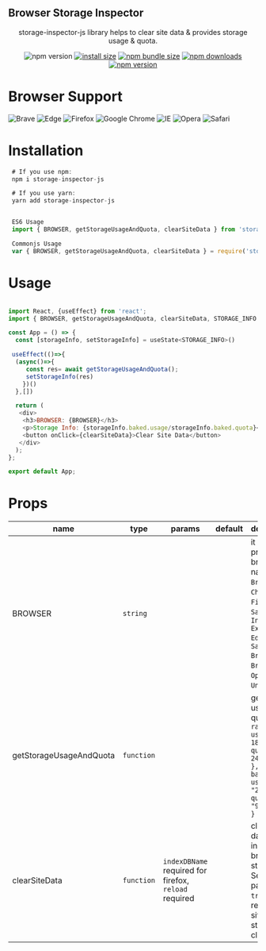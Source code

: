 ## Browser Storage Inspector

<p align="center">storage-inspector-js library helps to clear site data & provides storage usage & quota.</p>

<div align="center">

![npm version](https://img.shields.io/npm/v/storage-inspector-js.svg?style=flat-square)
[![install size](https://img.shields.io/badge/dynamic/json?url=https://packagephobia.com/v2/api.json?p=storage-inspector-js&query=$.install.pretty&label=install%20size&style=flat-square)](https://packagephobia.now.sh/result?p=storage-inspector-js)
[![npm bundle size](https://img.shields.io/bundlephobia/minzip/axios?style=flat-square)](https://bundlephobia.com/package/axios@latest)
[![npm downloads](https://img.shields.io/npm/dm/storage-inspector-js.svg?style=flat-square)](https://npm-stat.com/charts.html?package=storage-inspector-js) [![npm version](https://badge.fury.io/js/storage-inspector-js.svg)](https://badge.fury.io/js/storage-inspector-js)

</div>

# Browser Support

![Brave](https://img.shields.io/badge/Brave-FB542B?style=for-the-badge&logo=Brave&logoColor=white) ![Edge](https://img.shields.io/badge/Edge-0078D7?style=for-the-badge&logo=Microsoft-edge&logoColor=white) ![Firefox](https://img.shields.io/badge/Firefox-FF7139?style=for-the-badge&logo=Firefox-Browser&logoColor=white) ![Google Chrome](https://img.shields.io/badge/Google%20Chrome-4285F4?style=for-the-badge&logo=GoogleChrome&logoColor=white) ![IE](https://img.shields.io/badge/Internet%20Explorer-0076D6?style=for-the-badge&logo=Internet%20Explorer&logoColor=white) ![Opera](https://img.shields.io/badge/Opera-FF1B2D?style=for-the-badge&logo=Opera&logoColor=white) ![Safari](https://img.shields.io/badge/Safari-000000?style=for-the-badge&logo=Safari&logoColor=white)

# Installation

```js
 # If you use npm:
 npm i storage-inspector-js

 # If you use yarn:
 yarn add storage-inspector-js


 ES6 Usage
 import { BROWSER, getStorageUsageAndQuota, clearSiteData } from 'storage-inspector-js';

 Commonjs Usage
 var { BROWSER, getStorageUsageAndQuota, clearSiteData } = require('storage-inspector-js');

```

# Usage

<!-- ![Alt text](visual/react-collapsible-black.gif?raw=true "React Collapsible") -->

```js

import React, {useEffect} from 'react';
import { BROWSER, getStorageUsageAndQuota, clearSiteData, STORAGE_INFO } from 'storage-inspector-js';

const App = () => {
  const [storageInfo, setStorageInfo] = useState<STORAGE_INFO>()

 useEffect(()=>{
  (async()=>{
     const res= await getStorageUsageAndQuota();
     setStorageInfo(res)
    })()
  },[])

  return (
   <div>
    <h3>BROWSER: {BROWSER}</h3>
    <p>Storage Info: {storageInfo.baked.usage/storageInfo.baked.quota}</p>
    <button onClick={clearSiteData}>Clear Site Data</button>
   </div>
  );
};

export default App;

```

# Props

| name                    | type       | params                                                | default | description                                                                                                                                                    |
| ----------------------- | ---------- | ----------------------------------------------------- | ------- | -------------------------------------------------------------------------------------------------------------------------------------------------------------- |
| BROWSER                 | `string`   |                                                       |         | it will provide the browser name i.e. `Brave`, `Chrome`, `Firefox`, `Safari`, `Internet Explorer` `Edge`, `Samsung Browser`, `UC Browser`, `Opera`, `Unknown`. |
| getStorageUsageAndQuota | `function` |                                                       |         | get storage usage & quota `{     raw: { usage: 180670, quota: 24090080 },     baked: { usage: "230KiB", quota: "980MiB" }    }`                                |
| clearSiteData           | `function` | `indexDBName` required for firefox, `reload` required |         | clears site data which includes all browser storage. Set `reload` params to `true`, to reload the site once storage is clear.                                  |
